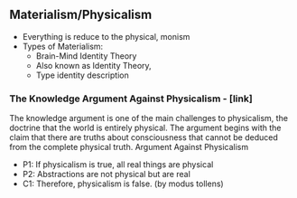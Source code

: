 ## Materialism/Physicalism
- Everything is reduce to the physical, monism
- Types of Materialism:
    - Brain-Mind Identity Theory
    - Also known as Identity Theory,
    - Type identity description
### The Knowledge Argument Against Physicalism - [link]
The knowledge argument is one of the main challenges to physicalism, the doctrine that the world is entirely physical. The argument begins with the claim that there are truths about consciousness that cannot be deduced from the complete physical truth.
Argument Against Physicalism
- P1: If physicalism is true, all real things are physical
- P2: Abstractions are not physical but are real
- C1: Therefore, physicalism is false. (by modus tollens)